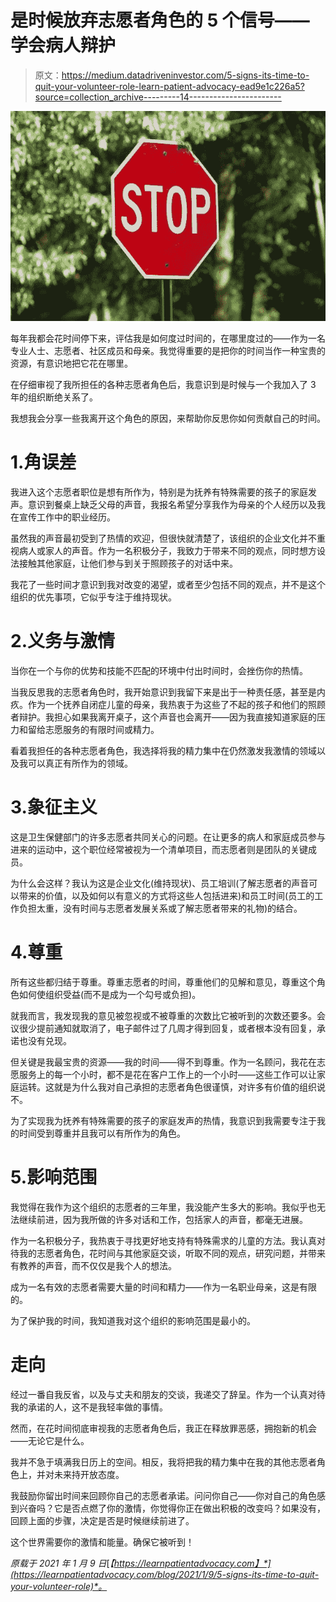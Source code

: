 # 是时候放弃志愿者角色的 5 个信号——学会病人辩护

> 原文：<https://medium.datadriveninvestor.com/5-signs-its-time-to-quit-your-volunteer-role-learn-patient-advocacy-ead9e1c226a5?source=collection_archive---------14----------------------->

![](img/7d10c49eadb42a1b5fe82955d17f6489.png)

每年我都会花时间停下来，评估我是如何度过时间的，在哪里度过的——作为一名专业人士、志愿者、社区成员和母亲。我觉得重要的是把你的时间当作一种宝贵的资源，有意识地把它花在哪里。

在仔细审视了我所担任的各种志愿者角色后，我意识到是时候与一个我加入了 3 年的组织断绝关系了。

我想我会分享一些我离开这个角色的原因，来帮助你反思你如何贡献自己的时间。

# 1.角误差

我进入这个志愿者职位是想有所作为，特别是为抚养有特殊需要的孩子的家庭发声。意识到餐桌上缺乏父母的声音，我报名希望分享我作为母亲的个人经历以及我在宣传工作中的职业经历。

虽然我的声音最初受到了热情的欢迎，但很快就清楚了，该组织的企业文化并不重视病人或家人的声音。作为一名积极分子，我致力于带来不同的观点，同时想方设法接触其他家庭，让他们参与到关于照顾孩子的对话中来。

我花了一些时间才意识到我对改变的渴望，或者至少包括不同的观点，并不是这个组织的优先事项，它似乎专注于维持现状。

# 2.义务与激情

当你在一个与你的优势和技能不匹配的环境中付出时间时，会挫伤你的热情。

当我反思我的志愿者角色时，我开始意识到我留下来是出于一种责任感，甚至是内疚。作为一个抚养自闭症儿童的母亲，我热衷于为这些了不起的孩子和他们的照顾者辩护。我担心如果我离开桌子，这个声音也会离开——因为我直接知道家庭的压力和留给志愿服务的有限时间或精力。

看着我担任的各种志愿者角色，我选择将我的精力集中在仍然激发我激情的领域以及我可以真正有所作为的领域。

# 3.象征主义

这是卫生保健部门的许多志愿者共同关心的问题。在让更多的病人和家庭成员参与进来的运动中，这个职位经常被视为一个清单项目，而志愿者则是团队的关键成员。

为什么会这样？我认为这是企业文化(维持现状)、员工培训(了解志愿者的声音可以带来的价值，以及如何以有意义的方式将这些人包括进来)和员工时间(员工的工作负担太重，没有时间与志愿者发展关系或了解志愿者带来的礼物)的结合。

# 4.尊重

所有这些都归结于尊重。尊重志愿者的时间，尊重他们的见解和意见，尊重这个角色如何使组织受益(而不是成为一个勾号或负担)。

就我而言，我发现我的意见被忽视或不被尊重的次数比它被听到的次数还要多。会议很少提前通知就取消了，电子邮件过了几周才得到回复，或者根本没有回复，承诺也没有兑现。

但关键是我最宝贵的资源——我的时间——得不到尊重。作为一名顾问，我花在志愿服务上的每一个小时，都不是花在客户工作上的一个小时——这些工作可以让家庭运转。这就是为什么我对自己承担的志愿者角色很谨慎，对许多有价值的组织说不。

为了实现我为抚养有特殊需要的孩子的家庭发声的热情，我意识到我需要专注于我的时间受到尊重并且我可以有所作为的角色。

# 5.影响范围

我觉得在我作为这个组织的志愿者的三年里，我没能产生多大的影响。我似乎也无法继续前进，因为我所做的许多对话和工作，包括家人的声音，都毫无进展。

作为一名积极分子，我热衷于寻找更好地支持有特殊需求的儿童的方法。我认真对待我的志愿者角色，花时间与其他家庭交谈，听取不同的观点，研究问题，并带来有教养的声音，而不仅仅是我个人的想法。

成为一名有效的志愿者需要大量的时间和精力——作为一名职业母亲，这是有限的。

为了保护我的时间，我知道我对这个组织的影响范围是最小的。

# 走向

经过一番自我反省，以及与丈夫和朋友的交谈，我递交了辞呈。作为一个认真对待我的承诺的人，这不是我轻率做的事情。

然而，在花时间彻底审视我的志愿者角色后，我正在释放罪恶感，拥抱新的机会——无论它是什么。

我并不急于填满我日历上的空间。相反，我将把我的精力集中在我的其他志愿者角色上，并对未来持开放态度。

我鼓励你留出时间来回顾你自己的志愿者承诺。问问你自己——你对自己的角色感到兴奋吗？它是否点燃了你的激情，你觉得你正在做出积极的改变吗？如果没有，回顾上面的步骤，决定是否是时候继续前进了。

这个世界需要你的激情和能量。确保它被听到！

*原载于 2021 年 1 月 9 日*[*【https://learnpatientadvocacy.com】*](https://learnpatientadvocacy.com/blog/2021/1/9/5-signs-its-time-to-quit-your-volunteer-role)*。*